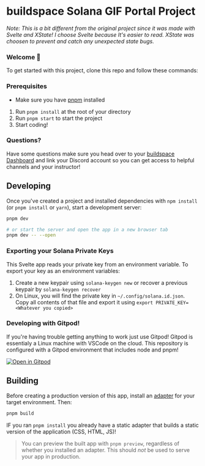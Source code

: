 # buildspace Solana GIF Portal Project
*Note: This is a bit different from the original project since it was made with Svelte and XState!*
*I choose Svelte because It's easier to read. XState was choosen to prevent and catch any unexpected state bugs.*

### **Welcome 👋**
To get started with this project, clone this repo and follow these commands:

### Prerequisites
- Make sure you have [pnpm](https://pnpm.io/installation) installed

1. Run `pnpm install` at the root of your directory
2. Run `pnpm start` to start the project
3. Start coding!

### **Questions?**
Have some questions make sure you head over to your [buildspace Dashboard](https://app.buildspace.so/courses/CObd6d35ce-3394-4bd8-977e-cbee82ae07a3) and link your Discord account so you can get access to helpful channels and your instructor!


## Developing

Once you've created a project and installed dependencies with `npm install` (or `pnpm install` or `yarn`), start a development server:

```bash
pnpm dev

# or start the server and open the app in a new browser tab
pnpm dev -- --open
```

### Exporting your Solana Private Keys
This Svelte app reads your private key from an environment variable. To export your key as an environment variables:
1. Create a new keypair using `solana-keygen new` or recover a previous keypair by `solana-keygen recover`
2. On Linux, you will find the private key in `~/.config/solana.id.json`. Copy all contents of that file and export it using `export PRIVATE_KEY=<Whatever you copied>`

### Developing with Gitpod!
If you're having trouble getting anything to work just use Gitpod! Gitpod is essentialy a Linux machine with VSCode on the cloud. This repository is configured with a Gitpod environment that includes node and pnpm!

[![Open in Gitpod](https://gitpod.io/button/open-in-gitpod.svg)](https://gitpod.io/#https://github.com/fawaz-alesayi/solana-gif-portal-svelte)

## Building

Before creating a production version of this app, install an [adapter](https://kit.svelte.dev/docs#adapters) for your target environment. Then:

```bash
pnpm build
```

IF you ran `pnpm install` you already have a static adapter that builds a static version of the application (CSS, HTML, JS)!

> You can preview the built app with `pnpm preview`, regardless of whether you installed an adapter. This should _not_ be used to serve your app in production.
